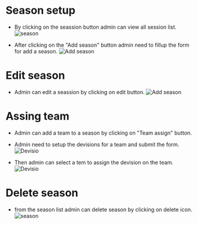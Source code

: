 # Season setup

- By clicking on the seassion button admin can view all session list.
![season](/screenshots/season_setup.png)

- After clicking on the "Add season" button admin need to fillup the form for add a season.
![Add season](/screenshots/season_create.png)

# Edit season
- Admin can edit a seassion by clicking on edit button.
![Add season](/screenshots/season_edit.png)

# Assing team
- Admin can add a team to a season by clicking on "Team assign" button.
- Admin need to setup the devisions for a team and submit the form.
![Devisio](/screenshots/devision_setup.png)

- Then admin can select a tem to assign the devision on the team.
![Devisio](/screenshots/assign_team_devision.png)

# Delete season
- from the season list admin can delete season by clicking on delete icon. 
![season](/screenshots/season_setup.png)


